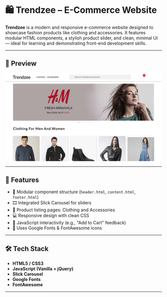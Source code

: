 # 🛍️ Trendzee – E-Commerce Website

**Trendzee** is a modern and responsive e-commerce website designed to showcase fashion products like clothing and accessories. It features modular HTML components, a stylish product slider, and clean, minimal UI — ideal for learning and demonstrating front-end development skills.

---

## 📸 Preview

![Trendzee Preview](Screenshot.png)

---

## 🚀 Features

- 🔗 Modular component structure (`header.html`, `content.html`, `footer.html`)
- 🎞️ Integrated Slick Carousel for sliders
- 🧥 Product listing pages: Clothing and Accessories
- 💻 Responsive design with clean CSS
- 🧠 JavaScript interactivity (e.g., "Add to Cart" feedback)
- 🎨 Uses Google Fonts & FontAwesome icons

---

## 🛠️ Tech Stack

- **HTML5 / CSS3**
- **JavaScript (Vanilla + jQuery)**
- **Slick Carousel**
- **Google Fonts**
- **FontAwesome**

---
